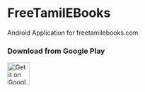 FreeTamilEBooks
===============

Android Application for freetamilebooks.com

### Download from Google Play

<a href="https://play.google.com/store/apps/details?id=com.jskaleel.fte"><img alt="Get it on Google Play" src="https://play.google.com/intl/en_us/badges/images/generic/en-play-badge.png" height="50px"/></a>

